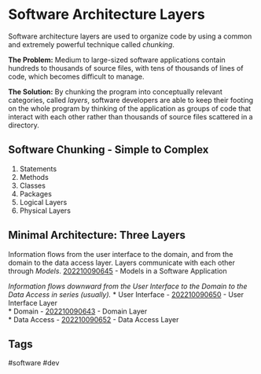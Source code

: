 # Software Architecture Layers

Software architecture layers are used to organize code by using a common and extremely powerful technique called *chunking*. 

**The Problem:** Medium to large-sized software applications contain hundreds to thousands of source files, with tens of thousands of lines of code, which becomes difficult to manage.  

**The Solution:** By chunking the program into conceptually relevant categories, called *layers*, software developers are able to keep their footing on the whole program by thinking of the application as groups of code that interact with each other rather than thousands of source files scattered in a directory.

## Software Chunking - Simple to Complex
1. Statements
2. Methods
3. Classes
4. Packages
5. Logical Layers
6. Physical Layers

## Minimal Architecture: Three Layers

Information flows from the user interface to the domain, and from the domain to the data access layer. Layers communicate with each other through *Models*. [202210090645](../202210090645) - Models in a Software Application  

*Information flows downward from the User Interface to the Domain to the Data Access in series (usually).*
    * User Interface - [202210090650](../202210090650) - User Interface Layer   
    * Domain - [202210090643](../202210090643) - Domain Layer  
    * Data Access - [202210090652](../202210090652) - Data Access Layer  

## Tags
#software #dev
